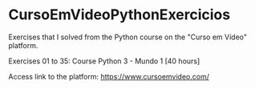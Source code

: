 # CursoEmVideoPythonExercicios

Exercises that I solved from the Python course on the "Curso em Vídeo" platform.

Exercises 01 to 35: Course Python 3 - Mundo 1 [40 hours]

Access link to the platform: https://www.cursoemvideo.com/
